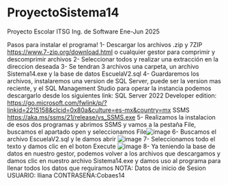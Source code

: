 # ProyectoSistema14
Proyecto Escolar ITSG Ing. de Software Ene-Jun 2025


Pasos para instalar el programa!
1- Descargar los archivos .zip y 7ZIP https://www.7-zip.org/download.html o cualquier gestor para comprimir y descomprimir archivos
2- Seleccionar todos y realizar una extracción en la direccion deseada
3- Se tendran 3 archivos una carpeta, un archivo Sistema14.exe y la base de datos EscuelaV2.sql
4- Guardaremos los archivos, instalaremos una version de SQL Server, puede ser la version mas reciente, y el SQL Management Studio para operar la instancia
    podemos descargarlo desde los siguientes link:
    SQL Server 2022 Developer edition: https://go.microsoft.com/fwlink/p/?linkid=2215158&clcid=0x80a&culture=es-mx&country=mx
    SSMS https://aka.ms/ssms/21/release/vs_SSMS.exe
5- Realizamos la instalacion de esos dos programas y abrimos SSMS y vamos a la pestaña File, buscamos el apartado open y seleccionamos File![image](https://github.com/user-attachments/assets/f11bcf73-1d6e-4049-83b3-6248e08a313e)
6- Buscamos el archivo EscuelaV2.sql y le damos abrir ![image](https://github.com/user-attachments/assets/3bc0d7e0-b8c7-419d-be15-6beaeb60d87d)
7- Seleccionamos todo el texto y damos clic en el boton Execute ![image](https://github.com/user-attachments/assets/e85072be-7989-4b18-a76f-7180b75e6b79)
8- Ya teniendo la base de datos en nuestro gestor, podemos volver a los archivos que descargamos y damos clic en nuestro archivo Sistema14.exe y damos uso al programa para llenar todos los datos que requiramos
    NOTA: Datos de inicio de Sesion   USUARIO: Iliana  CONTRASEÑA:Cobaes14
